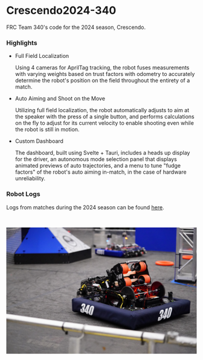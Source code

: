 # Crescendo2024-340
FRC Team 340's code for the 2024 season, Crescendo.

### Highlights

- Full Field Localization

    Using 4 cameras for AprilTag tracking, the robot fuses measurements with varying weights based on trust factors with odometry to accurately determine the robot's position on the field throughout the entirety of a match.

- Auto Aiming and Shoot on the Move

    Utilizing full field localization, the robot automatically adjusts to aim at the speaker with the press of a single button, and performs calculations on the fly to adjust for its current velocity to enable shooting even while the robot is still in motion.

- Custom Dashboard

    The dashboard, built using Svelte + Tauri, includes a heads up display for the driver, an autonomous mode selection panel that displays animated previews of auto trajectories, and a menu to tune "fudge factors" of the robot's auto aiming in-match, in the case of hardware unreliability.

### Robot Logs
Logs from matches during the 2024 season can be found [here](https://github.com/Greater-Rochester-Robotics/RobotLogs/tree/main/2024).

<br>

![Robot](robot.png)
